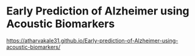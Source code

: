 # Early Prediction of Alzheimer using Acoustic Biomarkers
https://atharvakale31.github.io/Early-prediction-of-Alzheimer-using-acoustic-biomarkers/
